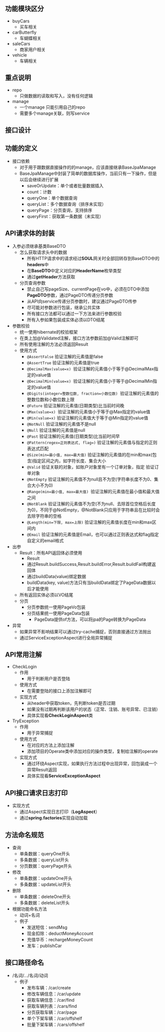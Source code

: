 ## 功能模块区分
- buyCars
  - 买车相关
- carButterfly
  - 车蝴蝶相关
- saleCars
  - 商家用户相关
- vehicle
  - 车辆相关
## 重点说明
- repo
  - 只做数据的读取和写入，没有任何逻辑
- manage
    - 一个manage 只能引用自己的repo
    - 需要多个manage关联，则写service
    
## 接口设计

## 功能的定义
  
- 接口依赖
    - 对于用于跟数据直接操作的的manage，应该直接继承BaseJpaManage
    - BaseJpaManage中封装了简单的数据库操作，当前只有一下操作，但是以后会继续进行扩展
        - saveOrUpdate：单个或者批量数据插入
        - count：计数
        - queryOne：单个数据查询
        - queryList：多个数据查询（排序未实现）
        - queryPage：分页查询，支持排序
        - queryFirst：获取第一条数据（未实现）
## API请求体的封装

- 入参必须继承基类BaseDTO
    - 怎么获取请求头中的数据
        - 所有HTTP请求中的请求经过**SOUL**网关时全部回转存到BaseDTO中的**headers**中
        - 在**BaseDTO**中定义对应的**HeaderName**枚举类型
        - 通过**getHeader**方法获取
    - 分页查询参数
        - 禁止自己写pageSize、currentPage在vo中，必须在DTO中添加**PageDTO**参数，通过PageDTO传递分页参数
        - 从API向service传递分页参数时，建议通过PageDTO传参
        - 尽可能对参数进行包装，继承公共实体
        - 所有接口方法都可以通过一下方法来进行参数校验
        - 所有入参如果包装成实体必须以DTO结尾
- 参数校验
    - 统一使用hibernate的校验框架
    - 在类上加@Validated注解，接口方法参数前加@Valid注解即可
    - 所有使用注解的方法必须返回Result
    - 使用方式
        - `@AssertFalse` 验证注解的元素值是false
        - `@AssertTrue` 验证注解的元素值是true
        - `@DecimalMax(value=x) `验证注解的元素值小于等于@DecimalMax指定的value值
        - `@DecimalMin(value=x) `验证注解的元素值小于等于@DecimalMin指定的value值
        - `@Digits(integer=整数位数, fraction=小数位数) `验证注解的元素值的整数位数和小数位数上限
        - `@Future` 验证注解的元素值(日期类型)比当前时间晚
        - `@Max(value=x) `验证注解的元素值小于等于@Max指定的value值
        - `@Min(value=x)` 验证注解的元素值大于等于@Min指定的value值
        - `@NotNull` 验证注解的元素值不是null
        - `@Null` 验证注解的元素值是null
        - `@Past` 验证注解的元素值(日期类型)比当前时间早
        - `@Pattern(regex=正则表达式, flag=)` 验证注解的元素值与指定的正则表达式匹配
        - `@Size(min=最小值, max=最大值)` 验证注解的元素值的在min和max(包含)指定区间之内，如字符长度、集合大小
        - `@Valid` 验证关联的对象，如账户对象里有一个订单对象，指定 验证订单对象
        - `@NotEmpty` 验证注解的元素值不为null且不为空(字符串长度不为0、集合大小不为0)
        - `@Range(min=最小值, max=最大值) `验证注解的元素值在最小值和最大值之间
        - `@NotBlank` 验证注解的元素值不为空(不为null、去除首位空格后长度为0)，不同于@NotEmpty，@NotBlank只应用于字符串且在比较时会去除字符串的空格
        - `@Length(min=下限, max=上限)` 验证注解的元素值长度在min和max区间内
        - `@Email` 验证注解的元素值是Email，也可以通过正则表达式和flag指定自定义的email格式
- 出参
    - Result：所有API返回体必须使用
      - Result
      - 通过Result.buildSuccess,Result.buildError,Result.buildFail构建返回体
      - 通过buildData(value)绑定数据
      - buildData(key, value)方法只有当buildData绑定了PageData数据以后才能使用
    - 所有返回实体必须以VO结尾
    - 分页
      - 分页参数统一使用PageVo包装
      - 分页结果统一使用PageData包装
        - PageData提供of方法，可以将jpa的Page转换为PageData
- 异常
    - 如果异常不影响结果可以通过try-cache捕捉，否则直接通过方法抛出
    - 通过ServiceExceptionAspect进行全局异常捕捉

## API常用注解

- CheckLogin
    - 作用
        - 用于判断用户是否登陆
    - 使用方式
        - 在需要登陆的接口上添加注解即可
    - 实现方式
        - 从header中获取token，先判断token是否过期
        - 如果没有过期再判断该用户的状态（正常、注销、账号异常、已注销）
        - 具体实现看**CheckLoginAspect**类
- TryException
  - 作用
      - 用于异常捕捉
  - 使用方式
      - 在对应的方法上添加注解
      - 添加项目的Operate类中添加对应的操作类型，复制给注解的operate
  - 实现方式
      - 通过环绕Aspect实现，如果执行方法过程中出现异常，回包装成一个异常Result返回
      - 具体实现看**ServiceExceptionAspect**
## API接口请求日志打印

- 实现方式
    - 通过Aspect实现日志打印（**LogAspect**）
    - 通过**spring.factories**实现自动加载
    
## 方法命名规范

- 查询
    - 单条数据：queryOne开头
    - 多条数据：queryList开头
    - 分页数据：queryPage开头
- 修改
    - 单条数据：updateOne开头
    - 多条数据：updateList开头
- 删除
    - 单条数据：deleteOne开头
    - 多条数据：deleteList开头
- 根据功能命名方法
    - 动词+名词
    - 例子
        - 发送短信：sendMsg
        - 现金扣除：deductMoneyAccount
        - 充值华币：rechargeMoneyCount
        - 发车：publishCar

##  接口路径命名

- /名词/.../名词/动词
    - 例子
        - 发布车辆：/car/create
        - 修改车辆信息：/car/update
        - 获取车辆信息：/car/find
        - 获取车辆列表：/cars/find
        - 分页获取车辆：/car/page
        - 单个下架车辆：/car/offshelf
        - 批量下架车辆：/cars/offshelf
